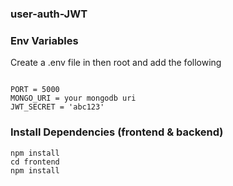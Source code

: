 ### user-auth-JWT

### Env Variables

Create a .env file in then root and add the following

```

PORT = 5000
MONGO_URI = your mongodb uri
JWT_SECRET = 'abc123'

```

### Install Dependencies (frontend & backend)

```
npm install
cd frontend
npm install
```
